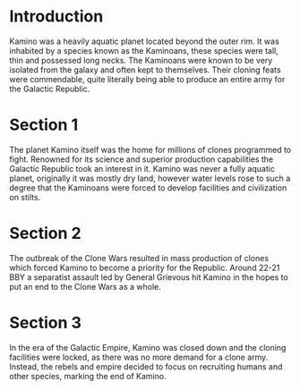 # Introduction
Kamino was a heavily aquatic planet located beyond the outer rim.
It was inhabited by a species known as the Kaminoans, these species were tall, thin and possessed long necks.
The Kaminoans were known to be very isolated from the galaxy and often kept to themselves.
Their cloning feats were commendable, quite literally being able to produce an entire army for the Galactic Republic.

# Section 1
The planet Kamino itself was the home for millions of clones programmed to fight.
Renowned for its science and superior production capabilities the Galactic Republic took an interest in it.
Kamino was never a fully aquatic planet, originally it was mostly dry land, however water levels rose to such a degree that the Kaminoans were forced to develop facilities and civilization on stilts.



# Section 2
The outbreak of the Clone Wars resulted in mass production of clones which forced Kamino to become a priority for the Republic.
Around 22-21 BBY a separatist assault led by General Grievous hit Kamino in the hopes to put an end to the Clone Wars as a whole.



# Section 3
In the era of the Galactic Empire, Kamino was closed down and the cloning facilities were locked, as there was no more demand for a clone army.
Instead, the rebels and empire decided to focus on recruiting humans and other species, marking the end of Kamino.
